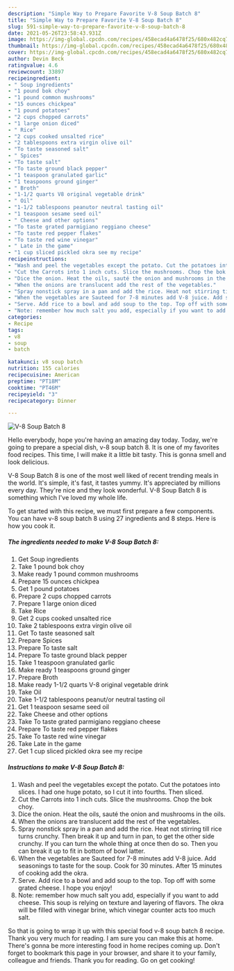 ```yaml
---
description: "Simple Way to Prepare Favorite V-8 Soup Batch 8"
title: "Simple Way to Prepare Favorite V-8 Soup Batch 8"
slug: 591-simple-way-to-prepare-favorite-v-8-soup-batch-8
date: 2021-05-26T23:58:43.931Z
image: https://img-global.cpcdn.com/recipes/458ecad4a6478f25/680x482cq70/v-8-soup-batch-8-recipe-main-photo.jpg
thumbnail: https://img-global.cpcdn.com/recipes/458ecad4a6478f25/680x482cq70/v-8-soup-batch-8-recipe-main-photo.jpg
cover: https://img-global.cpcdn.com/recipes/458ecad4a6478f25/680x482cq70/v-8-soup-batch-8-recipe-main-photo.jpg
author: Devin Beck
ratingvalue: 4.6
reviewcount: 33897
recipeingredient:
- " Soup ingredients"
- "1 pound bok choy"
- "1 pound common mushrooms"
- "15 ounces chickpea"
- "1 pound potatoes"
- "2 cups chopped carrots"
- "1 large onion diced"
- " Rice"
- "2 cups cooked unsalted rice"
- "2 tablespoons extra virgin olive oil"
- "To taste seasoned salt"
- " Spices"
- "To taste salt"
- "To taste ground black pepper"
- "1 teaspoon granulated garlic"
- "1 teaspoons ground ginger"
- " Broth"
- "1-1/2 quarts V8 original vegetable drink"
- " Oil"
- "1-1/2 tablespoons peanutor neutral tasting oil"
- "1 teaspoon sesame seed oil"
- " Cheese and other options"
- "To taste grated parmigiano reggiano cheese"
- "To taste red pepper flakes"
- "To taste red wine vinegar"
- " Late in the game"
- "1 cup sliced pickled okra see my recipe"
recipeinstructions:
- "Wash and peel the vegetables except the potato. Cut the potatoes into slices. I had one huge potato, so I cut it into fourths. Then sliced."
- "Cut the Carrots into 1 inch cuts. Slice the mushrooms. Chop the bok choy."
- "Dice the onion. Heat the oils, sauté the onion and mushrooms in the oils."
- "When the onions are translucent add the rest of the vegetables."
- "Spray nonstick spray in a pan and add the rice. Heat not stirring till rice turns crunchy. Then break it up and turn in pan, to get the other side crunchy. If you can turn the whole thing at once then do so. Then you can break it up to fit in bottom of bowl latter."
- "When the vegetables are Sauteed for 7-8 minutes add V-8 juice. Add seasonings to taste for the soup. Cook for 30 minutes. After 15 minutes of cooking add the okra."
- "Serve. Add rice to a bowl and add soup to the top. Top off with some grated cheese. I hope you enjoy!"
- "Note: remember how much salt you add, especially if you want to add cheese. This soup is relying on texture and layering of flavors. The okra will be filled with vinegar brine, which vinegar counter acts too much salt."
categories:
- Recipe
tags:
- v8
- soup
- batch

katakunci: v8 soup batch 
nutrition: 155 calories
recipecuisine: American
preptime: "PT18M"
cooktime: "PT46M"
recipeyield: "3"
recipecategory: Dinner

---
```



![V-8 Soup Batch 8](https://img-global.cpcdn.com/recipes/458ecad4a6478f25/680x482cq70/v-8-soup-batch-8-recipe-main-photo.jpg)

Hello everybody, hope you're having an amazing day today. Today, we're going to prepare a special dish, v-8 soup batch 8. It is one of my favorites food recipes. This time, I will make it a little bit tasty. This is gonna smell and look delicious.

V-8 Soup Batch 8 is one of the most well liked of recent trending meals in the world. It's simple, it's fast, it tastes yummy. It's appreciated by millions every day. They're nice and they look wonderful. V-8 Soup Batch 8 is something which I've loved my whole life.




To get started with this recipe, we must first prepare a few components. You can have v-8 soup batch 8 using 27 ingredients and 8 steps. Here is how you cook it.

<!--inarticleads1-->

##### The ingredients needed to make V-8 Soup Batch 8:

1. Get  Soup ingredients
1. Take 1 pound bok choy
1. Make ready 1 pound common mushrooms
1. Prepare 15 ounces chickpea
1. Get 1 pound potatoes
1. Prepare 2 cups chopped carrots
1. Prepare 1 large onion diced
1. Take  Rice
1. Get 2 cups cooked unsalted rice
1. Take 2 tablespoons extra virgin olive oil
1. Get To taste seasoned salt
1. Prepare  Spices
1. Prepare To taste salt
1. Prepare To taste ground black pepper
1. Take 1 teaspoon granulated garlic
1. Make ready 1 teaspoons ground ginger
1. Prepare  Broth
1. Make ready 1-1/2 quarts V-8 original vegetable drink
1. Take  Oil
1. Take 1-1/2 tablespoons peanut/or neutral tasting oil
1. Get 1 teaspoon sesame seed oil
1. Take  Cheese and other options
1. Take To taste grated parmigiano reggiano cheese
1. Prepare To taste red pepper flakes
1. Take To taste red wine vinegar
1. Take  Late in the game
1. Get 1 cup sliced pickled okra see my recipe




<!--inarticleads2-->

##### Instructions to make V-8 Soup Batch 8:

1. Wash and peel the vegetables except the potato. Cut the potatoes into slices. I had one huge potato, so I cut it into fourths. Then sliced.
1. Cut the Carrots into 1 inch cuts. Slice the mushrooms. Chop the bok choy.
1. Dice the onion. Heat the oils, sauté the onion and mushrooms in the oils.
1. When the onions are translucent add the rest of the vegetables.
1. Spray nonstick spray in a pan and add the rice. Heat not stirring till rice turns crunchy. Then break it up and turn in pan, to get the other side crunchy. If you can turn the whole thing at once then do so. Then you can break it up to fit in bottom of bowl latter.
1. When the vegetables are Sauteed for 7-8 minutes add V-8 juice. Add seasonings to taste for the soup. Cook for 30 minutes. After 15 minutes of cooking add the okra.
1. Serve. Add rice to a bowl and add soup to the top. Top off with some grated cheese. I hope you enjoy!
1. Note: remember how much salt you add, especially if you want to add cheese. This soup is relying on texture and layering of flavors. The okra will be filled with vinegar brine, which vinegar counter acts too much salt.




So that is going to wrap it up with this special food v-8 soup batch 8 recipe. Thank you very much for reading. I am sure you can make this at home. There's gonna be more interesting food in home recipes coming up. Don't forget to bookmark this page in your browser, and share it to your family, colleague and friends. Thank you for reading. Go on get cooking!
